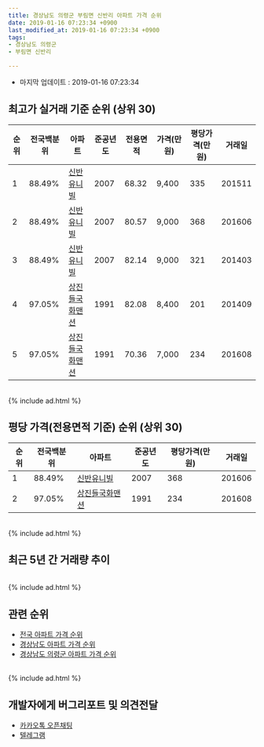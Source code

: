 ```yaml
---
title: 경상남도 의령군 부림면 신반리 아파트 가격 순위
date: 2019-01-16 07:23:34 +0900
last_modified_at: 2019-01-16 07:23:34 +0900
tags:
- 경상남도 의령군
- 부림면 신반리

---
```


* 마지막 업데이트 : 2019-01-16 07:23:34

## 최고가 실거래 기준 순위 (상위 30)


|순위|전국백분위|아파트|준공년도|전용면적|가격(만원)|평당가격(만원)|거래일|
|---|---|---|---|---|---|---|---|
|1|88.49%|[신반유니빌](https://search.naver.com/search.naver?query=%EA%B2%BD%EC%83%81%EB%82%A8%EB%8F%84+%EC%9D%98%EB%A0%B9%EA%B5%B0+%EB%B6%80%EB%A6%BC%EB%A9%B4+%EC%8B%A0%EB%B0%98%EB%A6%AC+%EC%8B%A0%EB%B0%98%EC%9C%A0%EB%8B%88%EB%B9%8C)|2007|68.32|9,400|335|201511|
|2|88.49%|[신반유니빌](https://search.naver.com/search.naver?query=%EA%B2%BD%EC%83%81%EB%82%A8%EB%8F%84+%EC%9D%98%EB%A0%B9%EA%B5%B0+%EB%B6%80%EB%A6%BC%EB%A9%B4+%EC%8B%A0%EB%B0%98%EB%A6%AC+%EC%8B%A0%EB%B0%98%EC%9C%A0%EB%8B%88%EB%B9%8C)|2007|80.57|9,000|368|201606|
|3|88.49%|[신반유니빌](https://search.naver.com/search.naver?query=%EA%B2%BD%EC%83%81%EB%82%A8%EB%8F%84+%EC%9D%98%EB%A0%B9%EA%B5%B0+%EB%B6%80%EB%A6%BC%EB%A9%B4+%EC%8B%A0%EB%B0%98%EB%A6%AC+%EC%8B%A0%EB%B0%98%EC%9C%A0%EB%8B%88%EB%B9%8C)|2007|82.14|9,000|321|201403|
|4|97.05%|[상진들국화맨션](https://search.naver.com/search.naver?query=%EA%B2%BD%EC%83%81%EB%82%A8%EB%8F%84+%EC%9D%98%EB%A0%B9%EA%B5%B0+%EB%B6%80%EB%A6%BC%EB%A9%B4+%EC%8B%A0%EB%B0%98%EB%A6%AC+%EC%83%81%EC%A7%84%EB%93%A4%EA%B5%AD%ED%99%94%EB%A7%A8%EC%85%98)|1991|82.08|8,400|201|201409|
|5|97.05%|[상진들국화맨션](https://search.naver.com/search.naver?query=%EA%B2%BD%EC%83%81%EB%82%A8%EB%8F%84+%EC%9D%98%EB%A0%B9%EA%B5%B0+%EB%B6%80%EB%A6%BC%EB%A9%B4+%EC%8B%A0%EB%B0%98%EB%A6%AC+%EC%83%81%EC%A7%84%EB%93%A4%EA%B5%AD%ED%99%94%EB%A7%A8%EC%85%98)|1991|70.36|7,000|234|201608|


<br>
{% include ad.html %}
<br>

## 평당 가격(전용면적 기준) 순위 (상위 30)


|순위|전국백분위|아파트|준공년도|평당가격(만원)|거래일|
|---|---|---|---|---|---|
|1|88.49%|[신반유니빌](https://search.naver.com/search.naver?query=%EA%B2%BD%EC%83%81%EB%82%A8%EB%8F%84+%EC%9D%98%EB%A0%B9%EA%B5%B0+%EB%B6%80%EB%A6%BC%EB%A9%B4+%EC%8B%A0%EB%B0%98%EB%A6%AC+%EC%8B%A0%EB%B0%98%EC%9C%A0%EB%8B%88%EB%B9%8C)|2007|368|201606|
|2|97.05%|[상진들국화맨션](https://search.naver.com/search.naver?query=%EA%B2%BD%EC%83%81%EB%82%A8%EB%8F%84+%EC%9D%98%EB%A0%B9%EA%B5%B0+%EB%B6%80%EB%A6%BC%EB%A9%B4+%EC%8B%A0%EB%B0%98%EB%A6%AC+%EC%83%81%EC%A7%84%EB%93%A4%EA%B5%AD%ED%99%94%EB%A7%A8%EC%85%98)|1991|234|201608|


<br>
{% include ad.html %}
<br>

## 최근 5년 간 거래량 추이


<div style="width:100%;">
    <canvas id="deal_progress" height="250"></canvas>
</div>

<script>
new Chart(document.getElementById("deal_progress"), {
    type: 'line',
    data: {
        labels: ['201401','201402','201403','201404','201405','201406','201407','201408','201409','201410','201411','201412','201501','201502','201503','201504','201505','201506','201507','201508','201509','201510','201511','201512','201601','201602','201603','201604','201605','201606','201607','201608','201609','201610','201611','201612','201701','201702','201703','201704','201705','201706','201707','201708','201709','201710','201711','201712','201801','201802','201803','201804','201805','201806','201807','201808','201809','201810','201811','201812','201901'],
        datasets: [{
            label: '실거래 수',
            pointRadius: 1,
            data: [0, 0, 1, 1, 0, 0, 0, 0, 1, 0, 1, 0, 0, 0, 0, 1, 0, 0, 0, 1, 0, 0, 1, 0, 0, 1, 1, 0, 0, 1, 0, 2, 0, 0, 0, 0, 0, 0, 0, 0, 0, 0, 0, 0, 1, 0, 0, 0, 0, 0, 0, 0, 0, 1, 0, 0, 0, 1, 0, 1, 0],
            borderColor: "rgba(255, 201, 14, 1)",
            backgroundColor: "rgba(255, 201, 14, 0.5)",
            fill: true,
        }]
    },
    options: {
        responsive: true,
        title: {
            display: true,
            text: '5년간 거래량 추이'
        },
        tooltips: {
            mode: 'index',
            intersect: false,
        },
        hover: {
            mode: 'nearest',
            intersect: true
        },
        scales: {
            xAxes: [{
                display: true,
                scaleLabel: {
                    display: true,
                    labelString: '년/월'
                }
            }],
            yAxes: [{
                display: true,
                ticks: {
                    suggestedMin: 0,
                },
                scaleLabel: {
                    display: true,
                    labelString: '실거래 수'
                }
            }]
        }
    }
});

</script>


<br>
{% include ad.html %}
<br>

## 관련 순위

- [전국 아파트 가격 순위](https://inasie.github.io/apt-ranking/전국)
- [경상남도 아파트 가격 순위](https://inasie.github.io/apt-ranking/경상남도)
- [경상남도 의령군 아파트 가격 순위](https://inasie.github.io/apt-ranking/경상남도-의령군)


<br>
{% include ad.html %}
<br>

## 개발자에게 버그리포트 및 의견전달

- [카카오톡 오픈채팅](https://open.kakao.com/o/gLJUAP4)
- [텔레그램](https://t.me/inasie)

